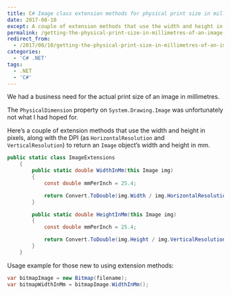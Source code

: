 ```yaml
---
title: C# Image class extension methods for physical print size in millimetres
date: 2017-08-10
except: A couple of extension methods that use the width and height in pixels, along with the DPI to return an Image object’s width and height in mm.
permalink: /getting-the-physical-print-size-in-millimetres-of-an-image-in-c/
redirect_from:
  - /2017/08/10/getting-the-physical-print-size-in-millimetres-of-an-image-in-c/
categories:
  - 'C# .NET'
tags:
  - .NET
  - 'C#'
---
```


We had a business need for the actual print size of an image in millimetres.

The `PhysicalDimension` property on `System.Drawing.Image` was unfortunately not what I had hoped for.

Here’s a couple of extension methods that use the width and height in pixels, along with the DPI (as `HorizontalResolution` and `VerticalResolution`) to return an `Image` object’s width and height in mm.

```csharp
public static class ImageExtensions
    {
        public static double WidthInMm(this Image img)
        {
            const double mmPerInch = 25.4;

            return Convert.ToDouble(img.Width / img.HorizontalResolution * mmPerInch);
        }

        public static double HeightInMm(this Image img)
        {
            const double mmPerInch = 25.4;

            return Convert.ToDouble(img.Height / img.VerticalResolution * mmPerInch);
        }
    }
```

Usage example for those new to using extension methods:

```csharp
var bitmapImage = new Bitmap(filename);
var bitmapWidthInMm = bitmapImage.WidthInMm();
```

